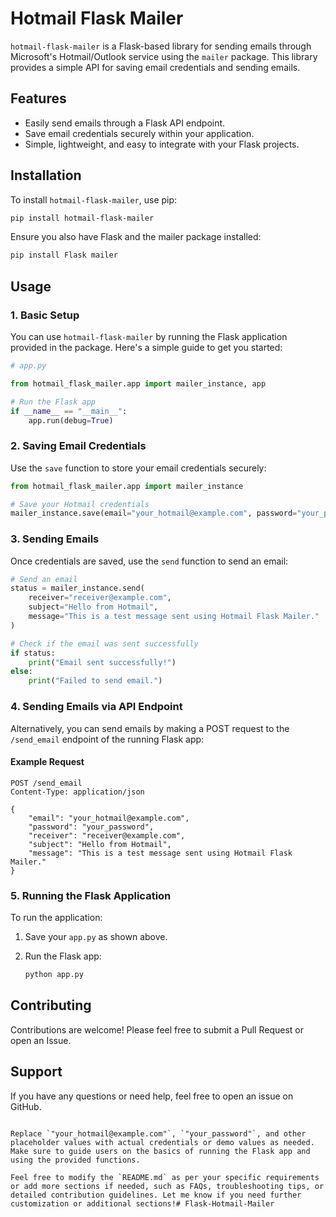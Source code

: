 # Hotmail Flask Mailer

`hotmail-flask-mailer` is a Flask-based library for sending emails through Microsoft's Hotmail/Outlook service using the `mailer` package. This library provides a simple API for saving email credentials and sending emails.

## Features

- Easily send emails through a Flask API endpoint.
- Save email credentials securely within your application.
- Simple, lightweight, and easy to integrate with your Flask projects.

## Installation

To install `hotmail-flask-mailer`, use pip:

```bash
pip install hotmail-flask-mailer
```

Ensure you also have Flask and the mailer package installed:

```bash
pip install Flask mailer
```

## Usage

### 1. Basic Setup

You can use `hotmail-flask-mailer` by running the Flask application provided in the package. Here's a simple guide to get you started:

```python
# app.py

from hotmail_flask_mailer.app import mailer_instance, app

# Run the Flask app
if __name__ == "__main__":
    app.run(debug=True)
```

### 2. Saving Email Credentials

Use the `save` function to store your email credentials securely:

```python
from hotmail_flask_mailer.app import mailer_instance

# Save your Hotmail credentials
mailer_instance.save(email="your_hotmail@example.com", password="your_password")
```

### 3. Sending Emails

Once credentials are saved, use the `send` function to send an email:

```python
# Send an email
status = mailer_instance.send(
    receiver="receiver@example.com",
    subject="Hello from Hotmail",
    message="This is a test message sent using Hotmail Flask Mailer."
)

# Check if the email was sent successfully
if status:
    print("Email sent successfully!")
else:
    print("Failed to send email.")
```

### 4. Sending Emails via API Endpoint

Alternatively, you can send emails by making a POST request to the `/send_email` endpoint of the running Flask app:

#### Example Request

```http
POST /send_email
Content-Type: application/json

{
    "email": "your_hotmail@example.com",
    "password": "your_password",
    "receiver": "receiver@example.com",
    "subject": "Hello from Hotmail",
    "message": "This is a test message sent using Hotmail Flask Mailer."
}
```

### 5. Running the Flask Application

To run the application:

1. Save your `app.py` as shown above.
2. Run the Flask app:

   ```bash
   python app.py
   ```

## Contributing

Contributions are welcome! Please feel free to submit a Pull Request or open an Issue.

## Support

If you have any questions or need help, feel free to open an issue on GitHub.

```

Replace `"your_hotmail@example.com"`, `"your_password"`, and other placeholder values with actual credentials or demo values as needed. Make sure to guide users on the basics of running the Flask app and using the provided functions.

Feel free to modify the `README.md` as per your specific requirements or add more sections if needed, such as FAQs, troubleshooting tips, or detailed contribution guidelines. Let me know if you need further customization or additional sections!#   F l a s k - H o t m a i l - M a i l e r  
 